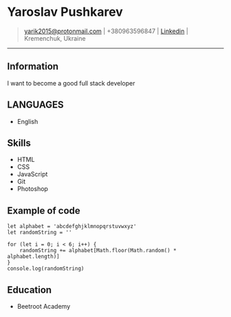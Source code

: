 # Yaroslav Pushkarev

> [yarik2015@protonmail.com](mailto:yarik2015@protonmail.com) |
> +380963596847 |
> [Linkedin](https://linkedin.com/username) |
> Kremenchuk, Ukraine


---
## Information
I want to become a good full stack developer

## LANGUAGES
- English

## Skills
 - HTML
 - CSS
 - JavaScript
 - Git
 - Photoshop
 
## Example of code
```
let alphabet = 'abcdefghjklmnopqrstuvwxyz'
let randomString = ''

for (let i = 0; i < 6; i++) {
	randomString += alphabet[Math.floor(Math.random() * alphabet.length)]
}
console.log(randomString)
```
## Education
- Beetroot Academy

